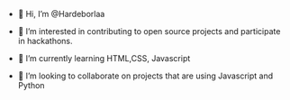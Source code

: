 - 👋 Hi, I’m @Hardeborlaa

- 👀 I’m interested in contributing to open source projects and participate in hackathons.

- 🌱 I’m currently learning HTML,CSS, Javascript

- 💞️ I’m looking to collaborate on projects that are using Javascript and Python


<!---
Hardeborlaa/Hardeborlaa is a ✨ special ✨ repository because its `README.md` (this file) appears on your GitHub profile.
You can click the Preview link to take a look at your changes.
--->
